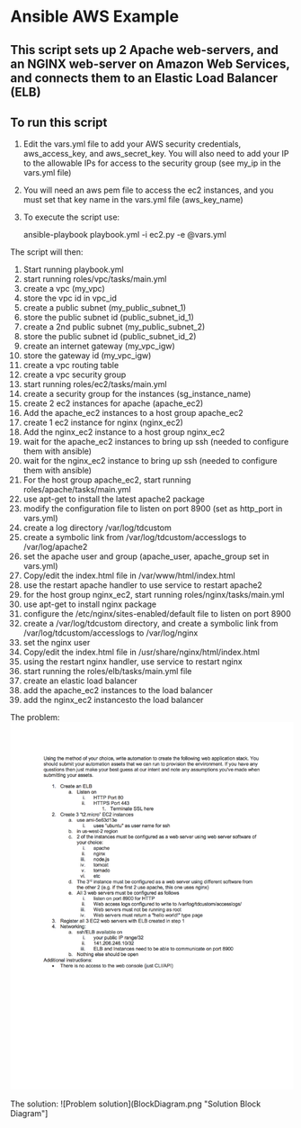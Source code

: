 # Ansible AWS Example
## This script sets up 2 Apache web-servers, and an NGINX web-server on Amazon Web Services, and connects them to an Elastic Load Balancer (ELB)

## To run this script
1) Edit the vars.yml file to add your AWS security credentials, aws_access_key, and aws_secret_key.
You will also need to add your IP to the allowable IPs for access to the security group (see my_ip
in the vars.yml file)
2) You will need an aws pem file to access the ec2 instances, and you must set that key
name in the vars.yml file (aws_key_name)
3) To execute the script use:

	ansible-playbook playbook.yml -i ec2.py -e @vars.yml

The script will then:
1) Start running playbook.yml
2) start running roles/vpc/tasks/main.yml
3) create a vpc (my_vpc)
4) store the vpc id in vpc_id
5) create a public subnet (my_public_subnet_1)
6) store the public subnet id (public_subnet_id_1)
7) create a 2nd public subnet (my_public_subnet_2)
8) store the public subnet id (public_subnet_id_2)
9) create an internet gateway (my_vpc_igw)
10) store the gateway id (my_vpc_igw)
11) create a vpc routing table
12) create a vpc security group
13) start running roles/ec2/tasks/main.yml
14) create a security group for the instances (sg_instance_name)
15) create 2 ec2 instances for apache (apache_ec2)
16) Add the apache_ec2 instances to a host group apache_ec2
17) create 1 ec2 instance for nginx (nginx_ec2)
18) Add the nginx_ec2 instance to a host group nginx_ec2
19) wait for the apache_ec2 instances to bring up ssh (needed to configure them with ansible)
20) wait for the nginx_ec2 instance to bring up ssh (needed to configure them with ansible)
21) For the host group apache_ec2, start running roles/apache/tasks/main.yml
22) use apt-get to install the latest apache2 package
23) modify the configuration file to listen on port 8900 (set as http_port in vars.yml)
24) create a log directory /var/log/tdcustom
25) create a symbolic link from /var/log/tdcustom/accesslogs to /var/log/apache2
26) set the apache user and group (apache_user, apache_group set in vars.yml)
27) Copy/edit the index.html file in /var/www/html/index.html
28) use the restart apache handler to use service to restart apache2
29) for the host group nginx_ec2, start running roles/nginx/tasks/main.yml
30) use apt-get to install nginx package
31) configure the /etc/nginx/sites-enabled/default file to listen on port 8900
32) create a /var/log/tdcustom directory, and create a symbolic link from
     /var/log/tdcustom/accesslogs to /var/log/nginx
33) set the nginx user
34) Copy/edit the index.html file in /usr/share/nginx/html/index.html
35) using the restart nginx handler, use service to restart nginx
36) start running the roles/elb/tasks/main.yml file
37) create an elastic load balancer
38) add the apache_ec2 instances to the load balancer
39) add the nginx_ec2 instancesto the load balancer

The problem: ![Problem definition](codeChallengeDevOps.png "DevOpsChallenge")

The solution: ![Problem solution](BlockDiagram.png "Solution Block Diagram"]

